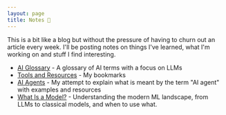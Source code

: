 ```yaml
---
layout: page
title: Notes 📝
---
```


This is a bit like a blog but without the pressure of having to churn out an article every week. I'll be posting notes on things I've learned, what I'm working on and stuff I find interesting.

* [AI Glossary](notes/ai_glossary) - A glossary of AI terms with a focus on LLMs
* [Tools and Resources](notes/tools) - My bookmarks
* [AI Agents](notes/ai_agents) - My attempt to explain what is meant by the term "AI agent" with examples and resources
* [What Is a Model?](notes/what_is_a_model) - Understanding the modern ML landscape, from LLMs to classical models, and when to use what.